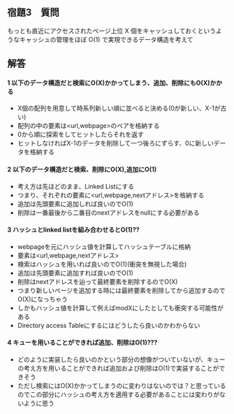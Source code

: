 ## 宿題3　質問
もっとも直近にアクセスされたページ上位 X 個をキャッシュしておくというようなキャッシュの管理をほぼ O(1) で実現できるデータ構造を考えて

##  解答
#### 1 以下のデータ構造だと検索にO(X)かかってしまう、追加、削除にもO(X)かかる
- X個の配列を用意して時系列新しい順に並べると決める(0が新しい、X-1が古い)
- 配列の中の要素は<url,webpage>のペアを格納する
- 0から順に探索をしてヒットしたらそれを返す
- ヒットしなければX-1のデータを削除して一つ後ろにずらす、0に新しいデータを格納する

#### 2 以下のデータ構造だと検索、削除にO(X),追加にO(1)
- 考え方は先ほどのまま、Linked Listにする
- つまり、それぞれの要素に<url,webpage,nextアドレス>を格納する
- 追加は先頭要素に追加しれば良いのでO(1)
- 削除は一番最後から二番目のnextアドレスをnullにする必要がある

#### 3 ハッシュとlinked listを組み合わせるとO(1)??
- webpageを元にハッシュ値を計算してハッシュテーブルに格納
- 要素は<url,webpage,nextアドレス>
- 検索はハッシュを用いれば良いのでO(1)(衝突を無視した場合)
- 追加は先頭要素に追加すれば良いのでO(1)
- 削除はnextアドレスを辿って最終要素を削除するのでO(X)
- つまり新しいページを追加する時には最終要素を削除してから追加するのでO(X)になっちゃう
- しかもハッシュ値を計算して例えばmodXにしたとしても衝突する可能性がある
- Directory access Tableにするにはどうしたら良いのかわからない

#### 4 キューを用いることができれば追加、削除はO(1)???
- どのように実装したら良いのかという部分の想像がついていないが、キューの考え方を用いることができれば追加および削除はO(1)で実装することができそう
- ただし検索にはO(X)かかってしまうのに変わりはないのでは？と思っているのでこの部分にハッシュの考え方を適用する必要があることには変わりがないように思う